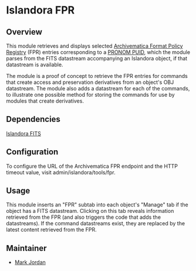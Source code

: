 # Islandora FPR

## Overview

This module retrieves and displays selected [Archivematica Format Policy Registry](https://ww.archivematica.org/en/docs/archivematica-1.3/user-manual/preservation/preservation-planning/#fpr) (FPR) entries corresponding to a [PRONOM PUID](http://en.wikipedia.org/wiki/PRONOM), which the module parses from the FITS datastream accompanying an Islandora object, if that datastream is available.

The module is a proof of concept to retrieve the FPR entries for commands that create access and preservation derivatives from an object's OBJ datastream. The module also adds a datastream for each of the commands, to illustrate one possible method for storing the commands for use by modules that create derivatives.

## Dependencies

[Islandora FITS](https://github.com/Islandora/islandora_fits)

## Configuration

To configure the URL of the Archivematica FPR endpoint and the HTTP timeout value, visit admin/islandora/tools/fpr.

## Usage

This module inserts an "FPR" subtab into each object's "Manage" tab if the object has a FITS datastream. Clicking on this tab reveals information retrieved from the FPR (and also triggers the code that adds the datastreams). If the command datastreams exist, they are replaced by the latest content retrieved from the FPR.

## Maintainer

* [Mark Jordan](https://github.com/mjordan)

